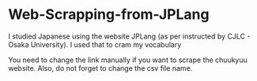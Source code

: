 # Web-Scrapping-from-JPLang
I studied Japanese using the website JPLang (as per instructed by CJLC - Osaka University). I used that to cram my vocabulary

You need to change the link manually if you want to scrape the chuukyuu website. Also, do not forget to change the csv file name.
